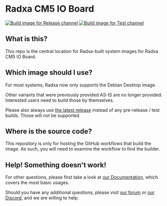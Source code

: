 # Radxa CM5 IO Board
[![Build image for Release channel](https://github.com/radxa-build/radxa-cm5-io/actions/workflows/build.yaml/badge.svg)](https://github.com/radxa-build/radxa-cm5-io/actions/workflows/build.yaml) [![Build image for Test channel](https://github.com/radxa-build/radxa-cm5-io/actions/workflows/test.yaml/badge.svg)](https://github.com/radxa-build/radxa-cm5-io/actions/workflows/test.yaml)

## What is this?

This repo is the central location for Radxa-built system images for Radxa CM5 IO Board.

## Which image should I use?

For most systems, Radxa now only supports the Debian Desktop image.

Other variants that were previously provided AS-IS are no longer provided. Interested users need to build those by themselves.

Please also always use [the latest release](https://github.com/radxa-build/radxa-cm5-io/releases/latest) instead of any pre-release / test builds. Those will not be supported.

## Where is the source code?

This repository is only for hosting the GitHub workflows that build the image. As such, you will need to examine the workflow to find the builder.

## Help! Something doesn't work!

For other questions, please first take a look at [our Documentation](https://docs.radxa.com), which covers the most basic usages.

Should you have any additional questions, please visit [our forum](https://forum.radxa.com/) or [our Discord](https://rock.sh/go), and we are willing to help.
